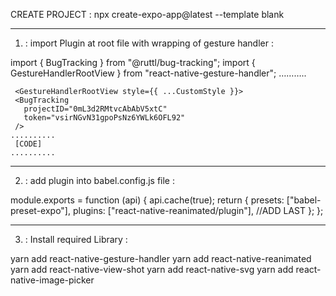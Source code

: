 CREATE PROJECT :  npx create-expo-app@latest --template blank


----------------------------
1) :  import Plugin at root file with wrapping of gesture handler : 

import { BugTracking } from "@ruttl/bug-tracking";
import { GestureHandlerRootView } from "react-native-gesture-handler";
………..

     <GestureHandlerRootView style={{ ...CustomStyle }}>
     <BugTracking
       projectID="0mL3d2RMtvcAbAbV5xtC"
       token="vsirNGvN31gpoPsNz6YWLk6OFL92"
     />
    ..........
     [CODE]
    ..........
<GestureHandlerRootView>


----------------------------
2) : add plugin into babel.config.js file  : 

module.exports = function (api) {
 api.cache(true);
 return {
   presets: ["babel-preset-expo"],
   plugins: ["react-native-reanimated/plugin"],  		//ADD LAST 
 };
};


----------------------------
3) : Install required Library :

yarn add react-native-gesture-handler
yarn add react-native-reanimated
yarn add react-native-view-shot
yarn add react-native-svg
yarn add react-native-image-picker